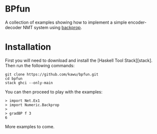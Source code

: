 BPfun
=====

A collection of examples showing how to implement a simple encoder-decoder NMT
system using [backprop](https://backprop.jle.im/index.html).


Installation
============

First you will need to download and install the [Haskell Tool Stack][stack].
Then run the following commands:

    git clone https://github.com/kawu/bpfun.git
    cd bpfun
    stack ghci --only-main

You can then proceed to play with the examples:

```console
> import Net.Ex1
> import Numeric.Backprop
>
> gradBP f 3
6
```

More examples to come.
